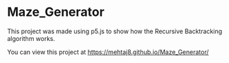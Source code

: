 # Maze_Generator

This project was made using p5.js to show how the Recursive Backtracking algorithm works.

You can view this project at https://mehtaj8.github.io/Maze_Generator/
